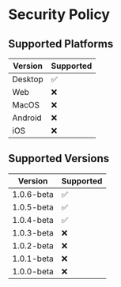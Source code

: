 # Security Policy

## Supported Platforms

| Version | Supported          |
| ---------- | ------------------ |
| Desktop   | :white_check_mark: |
| Web       | :x: |
| MacOS     | :x: |
| Android   | :x: |
| iOS       | :x: |


## Supported Versions

| Version | Supported          |
| ---------- | ------------------ |
| 1.0.6-beta   | :white_check_mark: |
| 1.0.5-beta   | :white_check_mark: |
| 1.0.4-beta   | :white_check_mark: |
| 1.0.3-beta   | :x: |
| 1.0.2-beta   | :x: |
| 1.0.1-beta   | :x: |
| 1.0.0-beta   | :x: |


